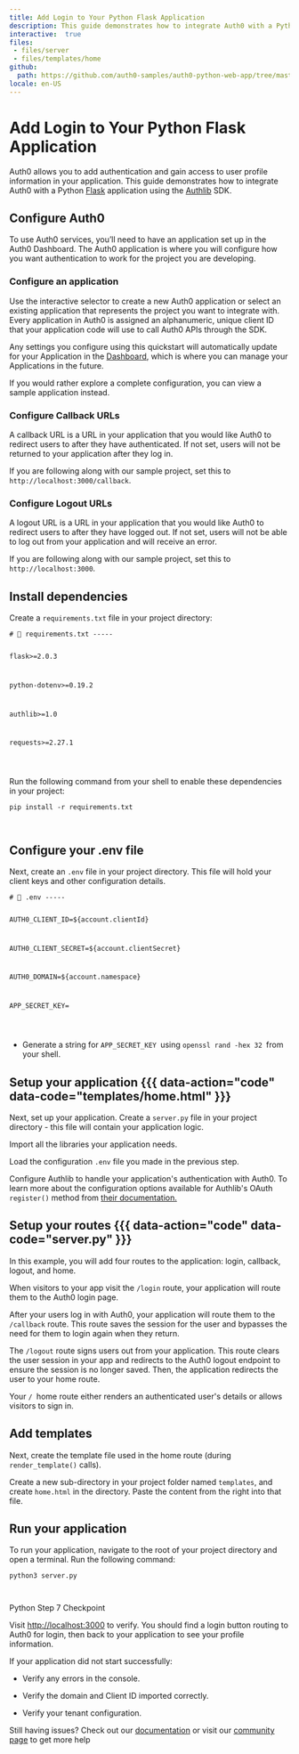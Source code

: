 ```yaml
---
title: Add Login to Your Python Flask Application
description: This guide demonstrates how to integrate Auth0 with a Python Flask application using the Authlib SDK.
interactive:  true
files:
 - files/server
 - files/templates/home
github:
  path: https://github.com/auth0-samples/auth0-python-web-app/tree/master/01-Login
locale: en-US
---
```


# Add Login to Your Python Flask Application


<p>Auth0 allows you to add authentication and gain access to user profile information in your application. This guide demonstrates how to integrate Auth0 with a Python <a href="https://flask.palletsprojects.com/">Flask</a> application using the <a href="https://authlib.org/">Authlib</a> SDK.</p><p></p>

## Configure Auth0


<p>To use Auth0 services, you’ll need to have an application set up in the Auth0 Dashboard. The Auth0 application is where you will configure how you want authentication to work for the project you are developing.</p><h3>Configure an application</h3><p>Use the interactive selector to create a new Auth0 application or select an existing application that represents the project you want to integrate with. Every application in Auth0 is assigned an alphanumeric, unique client ID that your application code will use to call Auth0 APIs through the SDK.</p><p>Any settings you configure using this quickstart will automatically update for your Application in the <a href="https://manage.auth0.com/#/">Dashboard</a>, which is where you can manage your Applications in the future.</p><p>If you would rather explore a complete configuration, you can view a sample application instead.</p><h3>Configure Callback URLs</h3><p>A callback URL is a URL in your application that you would like Auth0 to redirect users to after they have authenticated. If not set, users will not be returned to your application after they log in.</p><p><div class="alert-container" severity="default"><p>If you are following along with our sample project, set this to <code>http://localhost:3000/callback</code>.</p></div></p><h3>Configure Logout URLs</h3><p>A logout URL is a URL in your application that you would like Auth0 to redirect users to after they have logged out. If not set, users will not be able to log out from your application and will receive an error.</p><p><div class="alert-container" severity="default"><p>If you are following along with our sample project, set this to <code>http://localhost:3000</code>.</p><p></p></div></p>

## Install dependencies


<p>Create a <code>requirements.txt</code> file in your project directory:</p><p><pre><code class="language-powershell"># 📁 requirements.txt -----



flask&gt;=2.0.3

python-dotenv&gt;=0.19.2

authlib&gt;=1.0

requests&gt;=2.27.1

</code></pre>

</p><p>Run the following command from your shell to enable these dependencies in your project:</p><p><pre><code class="language-powershell">pip install -r requirements.txt

</code></pre>

</p>

## Configure your .env file


<p>Next, create an <code>.env</code> file in your project directory. This file will hold your client keys and other configuration details.</p><p><pre><code># 📁 .env -----



AUTH0_CLIENT_ID=${account.clientId}

AUTH0_CLIENT_SECRET=${account.clientSecret}

AUTH0_DOMAIN=${account.namespace}

APP_SECRET_KEY=

</code></pre>

</p><ul><li><p>Generate a string for <code>APP_SECRET_KEY </code>using <code>openssl rand -hex 32 </code>from your shell.</p></li></ul><p></p>

## Setup your application {{{ data-action="code" data-code="templates/home.html" }}}


<p>Next, set up your application. Create a <code>server.py</code> file in your project directory - this file will contain your application logic.</p><p>Import all the libraries your application needs.</p><p>Load the configuration <code>.env</code> file you made in the previous step.</p><p>Configure Authlib to handle your application&#39;s authentication with Auth0. To learn more about the configuration options available for Authlib&#39;s OAuth <code>register()</code> method from <a href="https://docs.authlib.org/en/latest/client/frameworks.html#using-oauth-2-0-to-log-in">their documentation.</a></p>

## Setup your routes {{{ data-action="code" data-code="server.py" }}}


<p>In this example, you will add four routes to the application: login, callback, logout, and home.</p><p>When visitors to your app visit the <code>/login</code> route, your application will route them to the Auth0 login page.</p><p>After your users log in with Auth0, your application will route them to the <code>/callback</code> route. This route saves the session for the user and bypasses the need for them to login again when they return.</p><p>The <code>/logout</code> route signs users out from your application. This route clears the user session in your app and redirects to the Auth0 logout endpoint to ensure the session is no longer saved. Then, the application redirects the user to your home route.</p><p>Your <code>/ </code>home route either renders an authenticated user&#39;s details or allows visitors to sign in.</p>

## Add templates


<p>Next, create the template file used in the home route (during <code>render_template()</code> calls).</p><p>Create a new sub-directory in your project folder named <code>templates</code>, and create <code>home.html</code> in the directory. Paste the content from the right into that file.</p>

## Run your application


<p>To run your application, navigate to the root of your project directory and open a terminal. Run the following command:</p><p><pre><code class="language-python">python3 server.py

</code></pre>

</p><p><div class="checkpoint">Python Step 7 Checkpoint <div class="checkpoint-default"><p>Visit <a href="http://localhost:3000/">http://localhost:3000</a> to verify. You should find a login button routing to Auth0 for login, then back to your application to see your profile information.</p></div>

  <div class="checkpoint-success"></div>

  <div class="checkpoint-failure"><p>If your application did not start successfully:</p><ul><li><p>Verify any errors in the console.</p></li><li><p>Verify the domain and Client ID imported correctly.</p></li><li><p>Verify your tenant configuration.</p></li></ul><p>Still having issues? Check out our <a href="https://auth0.com/docs">documentation</a> or visit our <a href="https://community.auth0.com">community page</a> to get more help</p><p></p></div>

  </div></p>
